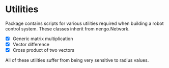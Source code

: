 # Utilities

Package contains scripts for various utilities required when building a robot control system.
These classes inherit from nengo.Network.

- [x] Generic matrix multiplication
- [x] Vector difference
- [x] Cross product of two vectors

All of these utilities suffer from being very sensitive to radius values.
